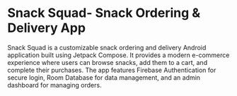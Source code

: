 # Snack Squad- Snack Ordering & Delivery App
 Snack Squad is a customizable snack ordering and delivery Android application built using Jetpack Compose. It provides a modern e-commerce experience where users can browse snacks, add them to a cart, and complete their purchases. The app features Firebase Authentication for secure login, Room Database for data management, and an admin dashboard for managing orders. 
